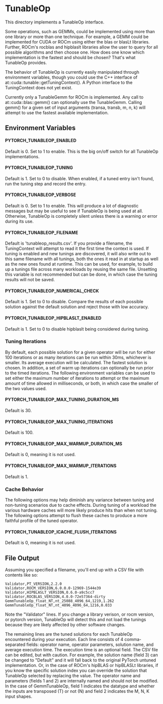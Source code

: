 # TunableOp

This directory implements a TunableOp interface.

Some operations, such as GEMMs, could be implemented using more than one library or more than one technique.  For
example, a GEMM could be implemented for CUDA or ROCm using either the blas or blasLt libraries.  Further, ROCm's
rocblas and hipblaslt libraries allow the user to query for all possible algorithms and then choose one.  How does one
know which implementation is the fastest and should be chosen?  That's what TunableOp provides.

The behavior of TunableOp is currently easily manipulated through environment variables, though you could use the C++
interface of at::cuda::tunable::getTuningContext().  A Python interface to the TuningContext does not yet exist.

Currently only a TunableGemm for ROCm is implemented.  Any call to at::cuda::blas::gemm() can optionally use the
TunableGemm.  Calling gemm() for a given set of input arguments (transa, transb, m, n, k) will attempt to use the
fastest available implementation.

## Environment Variables

#### PYTORCH_TUNABLEOP_ENABLED
Default is 0. Set to 1 to enable.
This is the big on/off switch for all TunableOp implementations.

#### PYTORCH_TUNABLEOP_TUNING
Default is 1. Set to 0 to disable.
When enabled, if a tuned entry isn't found, run the tuning step and record the entry.

#### PYTORCH_TUNABLEOP_VERBOSE
Default is 0. Set to 1 to enable.
This will produce a lot of diagnostic messages but may be useful to see if TunableOp is being used at all.
Otherwise, TunableOp is completely silent unless there is a warning or error during its use.

#### PYTORCH_TUNABLEOP_FILENAME
Default is 'tunableop_results.csv'.  If you provide a filename, the TuningContext will attempt to read it the first time
the context is used.  If tuning is enabled and new tunings are discovered, it will also write out to this same filename
with all tunings, both the ones it read in at startup as well as the new ones found at runtime.  This can be used, for
example, to build up a tunings file across many workloads by reusing the same file.  Unsetting this variable is not
recommended but can be done, in which case the tuning results will not be saved.

#### PYTORCH_TUNABLEOP_NUMERICAL_CHECK
Default is 1. Set to 0 to disable. Compare the results of each possible solution against the default solution and reject
those with low accuracy.

#### PYTORCH_TUNABLEOP_HIPBLASLT_ENABLED
Default is 1. Set to 0 to disable hipblaslt being considered during tuning.

### Tuning Iterations
By default, each possible solution for a given operator will be run for either 100 iterations or as many iterations can
be run within 30ms, whichever is smaller. Its average execution will be calculated. The fastest solution is chosen. In
addition, a set of warm up iterations can optionally be run prior to the timed iterations. The following environment
variables can be used to set either the maximum number of iterations to attempt or the maximum amount of time allowed in
milliseconds, or both, in which case the smaller of the two values used.

#### PYTORCH_TUNABLEOP_MAX_TUNING_DURATION_MS
Default is 30.

#### PYTORCH_TUNABLEOP_MAX_TUNING_ITERATIONS
Default is 100.

#### PYTORCH_TUNABLEOP_MAX_WARMUP_DURATION_MS
Default is 0, meaning it is not used.

#### PYTORCH_TUNABLEOP_MAX_WARMUP_ITERATIONS
Default is 1.

### Cache Behavior
The following options may help diminish any variance between tuning and non-tuning scenarios due to cache effects.  During tuning of a workload the various hardware caches will more likely produce hits than when not tuning.  The following options attempt to flush these caches to produce a more faithful profile of the tuned operator.

#### PYTORCH_TUNABLEOP_ICACHE_FLUSH_ITERATIONS
Default is 0, meaning it is not used.

## File Output

Assuming you specified a filename, you'll end up with a CSV file with contents like so:

```
Validator,PT_VERSION,2.2.0
Validator,ROCM_VERSION,6.0.0.0-12969-1544e39
Validator,HIPBLASLT_VERSION,0.6.0-a9c5cc7
Validator,ROCBLAS_VERSION,4.0.0-72e57364-dirty
GemmTunableOp_float_NT,nt_25088_4096_64,1219,1.262
GemmTunableOp_float_NT,nt_4096_4096_64,1216,0.033
```

Note the "Validator" lines.  If you change a library verison, or rocm version, or pytorch version, TunableOp will detect
this and not load the tunings because they are likely affected by other software changes.

The remaining lines are the tuned solutions for each TunableOp encountered during your execution. Each line consists of
4 comma-separated fields: operator name, operator parameters, solution name, and average execution time. The execution
time is an optional field. The CSV file can be edited, but with caution. For example, the solution name (field 3) can be
changed to "Default" and it will fall back to the original PyTorch untuned implementation. Or, in the case of ROCm's
hipBLAS or hipBLASLt libraries, if you know the specific solution index you can override the solution that TunableOp
selected by replacing the value. The operator name and parameters (fields 1 and 2) are internally named and should not
be modified. In the case of GemmTunableOp, field 1 indicates the datatype and whether the inputs are transposed (T) or
not (N) and field 2 indicates the M, N, K input shapes.
